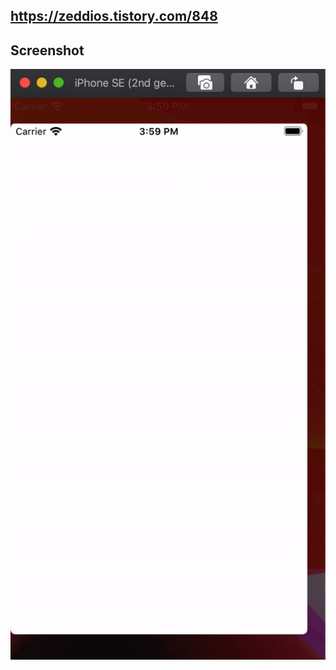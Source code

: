 ## https://zeddios.tistory.com/848
## Screenshot
![Alt text](https://github.com/Zedd0202/ZeddLineGraph/blob/master/graphAnimation.gif)
